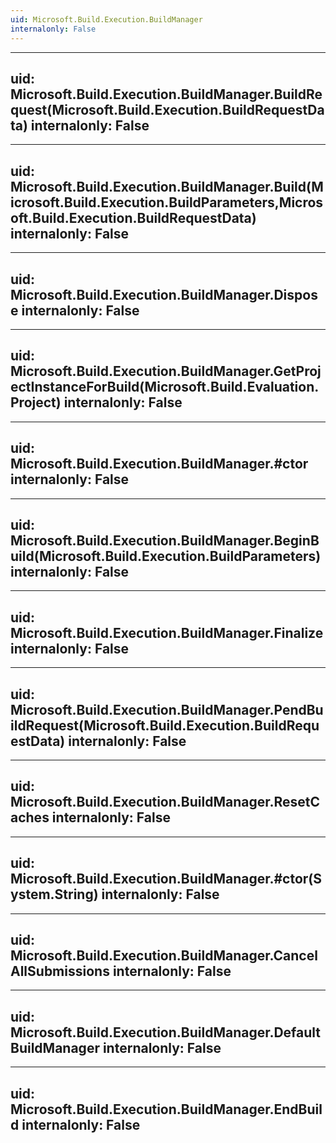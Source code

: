 ```yaml
---
uid: Microsoft.Build.Execution.BuildManager
internalonly: False
---
```


---
uid: Microsoft.Build.Execution.BuildManager.BuildRequest(Microsoft.Build.Execution.BuildRequestData)
internalonly: False
---

---
uid: Microsoft.Build.Execution.BuildManager.Build(Microsoft.Build.Execution.BuildParameters,Microsoft.Build.Execution.BuildRequestData)
internalonly: False
---

---
uid: Microsoft.Build.Execution.BuildManager.Dispose
internalonly: False
---

---
uid: Microsoft.Build.Execution.BuildManager.GetProjectInstanceForBuild(Microsoft.Build.Evaluation.Project)
internalonly: False
---

---
uid: Microsoft.Build.Execution.BuildManager.#ctor
internalonly: False
---

---
uid: Microsoft.Build.Execution.BuildManager.BeginBuild(Microsoft.Build.Execution.BuildParameters)
internalonly: False
---

---
uid: Microsoft.Build.Execution.BuildManager.Finalize
internalonly: False
---

---
uid: Microsoft.Build.Execution.BuildManager.PendBuildRequest(Microsoft.Build.Execution.BuildRequestData)
internalonly: False
---

---
uid: Microsoft.Build.Execution.BuildManager.ResetCaches
internalonly: False
---

---
uid: Microsoft.Build.Execution.BuildManager.#ctor(System.String)
internalonly: False
---

---
uid: Microsoft.Build.Execution.BuildManager.CancelAllSubmissions
internalonly: False
---

---
uid: Microsoft.Build.Execution.BuildManager.DefaultBuildManager
internalonly: False
---

---
uid: Microsoft.Build.Execution.BuildManager.EndBuild
internalonly: False
---

